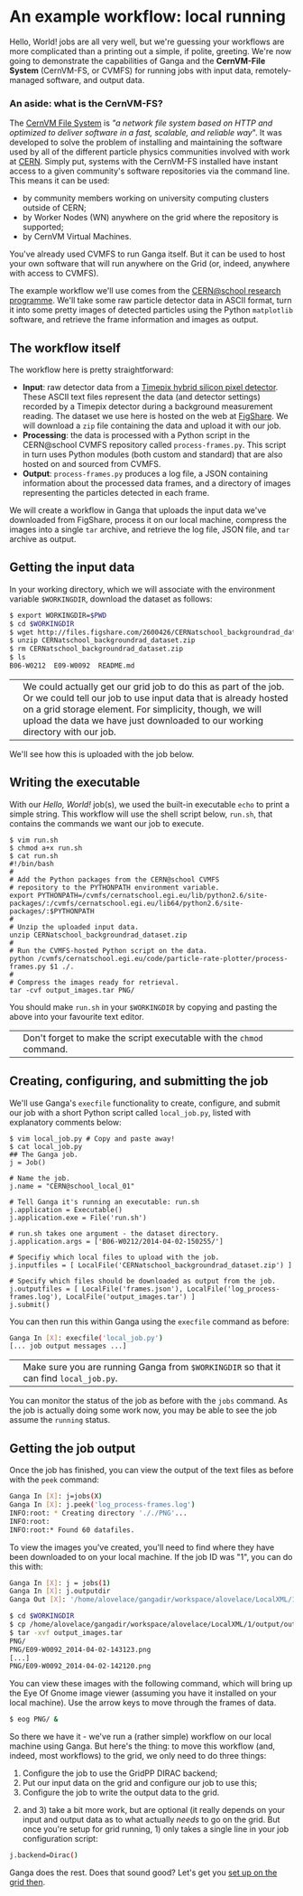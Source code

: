 # An example workflow: local running
Hello, World! jobs are all very well, but we're guessing your
workflows are more complicated than a printing out a simple,
if polite, greeting.
We're now going to demonstrate the capabilities of
Ganga and the **CernVM-File System** (CernVM-FS, or CVMFS)
for running jobs with input data, remotely-managed software,
and output data.

### An aside: what is the CernVM-FS?
The [CernVM File System](http://cernvm.cern.ch/portal/startcvmfs)
is _"a network file system based on HTTP and optimized to deliver
software in a fast, scalable, and reliable way_".
It was developed to solve the problem of installing and
maintaining the software used by all of the different
particle physics communities involved with work at
[CERN](https://cern.ch).
Simply put, systems with the CernVM-FS installed have
instant access to a given community's software repositories
via the command line. This means it can be used:

* by community members working on university computing clusters
outside of CERN;
* by Worker Nodes (WN) anywhere on the grid where the repository is supported;
* by CernVM Virtual Machines.

You've already used CVMFS to run Ganga itself. But it can be used
to host your own software that will run anywhere on the Grid
(or, indeed, anywhere with access to CVMFS).

The example workflow we'll use comes from the
[CERN@school research programme](http://researchinschools.org/CERN/).
We'll take some raw particle detector data in ASCII format,
turn it into some pretty images of detected particles
using the Python `matplotlib` software,
and retrieve the frame information and images as output.

## The workflow itself
The workflow here is pretty straightforward:
* **Input**: raw detector data from a
[Timepix hybrid silicon pixel detector](http://medipix.web.cern.ch).
These ASCII text files represent the data (and detector settings)
recorded by a Timepix detector during a background measurement reading.
The dataset we use here is hosted on the web at
[FigShare](http://figshare.com). We will download a `zip` file
containing the data and upload it with our job.
* **Processing**: the data is processed with a Python script
in the CERN@school CVMFS repository called
`process-frames.py`.
This script in turn uses Python modules (both custom and
standard) that are also hosted on and sourced from CVMFS.
* **Output**: `process-frames.py` produces a log file,
a JSON containing information about the processed
data frames, and a directory of images representing the
particles detected in each frame.

We will create a workflow in Ganga that uploads the
input data we've downloaded from FigShare,
process it on our local machine,
compress the images into a single `tar` archive,
and retrieve the log file, JSON file, and `tar` archive
as output.

## Getting the input data
In your working directory, which we will associate with the
environment variable `$WORKINGDIR`, download the dataset as follows:
```bash
$ export WORKINGDIR=$PWD
$ cd $WORKINGDIR
$ wget http://files.figshare.com/2600426/CERNatschool_backgroundrad_dataset.zip
$ unzip CERNatschool_backgroundrad_dataset.zip
$ rm CERNatschool_backgroundrad_dataset.zip
$ ls
B06-W0212  E09-W0092  README.md
```

<table>
<tr>
<td align='center'><i class="fa fa-info-circle" style='font-size:3em'></i></td>
<td>
We could actually get our grid job to do this as part of the job.
Or we could tell our job to use input data that is already hosted
on a grid storage element. For simplicity, though, we will upload the
data we have just downloaded to our working directory with our job.
</td>
</tr>
</table>

We'll see how this is uploaded with the job below.

## Writing the executable
With our _Hello, World!_ job(s), we used the built-in
executable `echo` to print a simple string.
This workflow will use the shell script below, `run.sh`,
that contains the commands we want our job to execute.

```
$ vim run.sh
$ chmod a+x run.sh
$ cat run.sh
#!/bin/bash
#
# Add the Python packages from the CERN@school CVMFS
# repository to the PYTHONPATH environment variable.
export PYTHONPATH=/cvmfs/cernatschool.egi.eu/lib/python2.6/site-packages/:/cvmfs/cernatschool.egi.eu/lib64/python2.6/site-packages/:$PYTHONPATH
#
# Unzip the uploaded input data.
unzip CERNatschool_backgroundrad_dataset.zip
#
# Run the CVMFS-hosted Python script on the data.
python /cvmfs/cernatschool.egi.eu/code/particle-rate-plotter/process-frames.py $1 ./.
#
# Compress the images ready for retrieval.
tar -cvf output_images.tar PNG/
```

You should make `run.sh` in your `$WORKINGDIR` by copying and
pasting the above into your favourite text editor.

<table>
<tr>
<td align='center'><i class="fa fa-warning" style='font-size:3em'></i></td>
<td>
Don't forget to make the script executable with the <code>chmod</code>
command.
</td>
</tr>
</table>

## Creating, configuring, and submitting the job
We'll use Ganga's `execfile` functionality to create, configure,
and submit our job with a short Python script called
`local_job.py`, listed with explanatory comments below:

```
$ vim local_job.py # Copy and paste away!
$ cat local_job.py
## The Ganga job.
j = Job()

# Name the job.
j.name = "CERN@school_local_01"

# Tell Ganga it's running an executable: run.sh
j.application = Executable()
j.application.exe = File('run.sh')

# run.sh takes one argument - the dataset directory.
j.application.args = ['B06-W0212/2014-04-02-150255/']

# Specifiy which local files to upload with the job.
j.inputfiles = [ LocalFile('CERNatschool_backgroundrad_dataset.zip') ]

# Specify which files should be downloaded as output from the job.
j.outputfiles = [ LocalFile('frames.json'), LocalFile('log_process-frames.log'), LocalFile('output_images.tar') ]
j.submit()
```

You can then run this within Ganga using the `execfile` command
as before:

```bash
Ganga In [X]: execfile('local_job.py')
[... job output messages ...]
```

<table>
<tr>
<td align='center'><i class="fa fa-warning" style='font-size:3em'></i></td>
<td>
Make sure you are running Ganga from <code>$WORKINGDIR</code>
so that it can find <code>local_job.py</code>.
</td>
</tr>
</table>

You can monitor the status of the job as before with the
`jobs` command. As the job is actually doing some work now,
you may be able to see the job assume the `running` status.


## Getting the job output
Once the job has finished, you can view the output of the
text files as before with the `peek` command:
```bash
Ganga In [X]: j=jobs(X)
Ganga In [X]: j.peek('log_process-frames.log')
INFO:root: * Creating directory '././PNG'...
INFO:root:
INFO:root:* Found 60 datafiles.

```
To view the images you've created, you'll need to find where
they have been downloaded to on your local machine.
If the job ID was "1", you can do this with:

```bash
Ganga In [X]: j = jobs(1)
Ganga In [X]: j.outputdir
Ganga Out [X]: '/home/alovelace/gangadir/workspace/alovelace/LocalXML/1/output/'
```

```bash
$ cd $WORKINGDIR
$ cp /home/alovelace/gangadir/workspace/alovelace/LocalXML/1/output/output_images.tar output_images.tar
$ tar -xvf output_images.tar
PNG/
PNG/E09-W0092_2014-04-02-143123.png
[...]
PNG/E09-W0092_2014-04-02-142120.png
```

You can view these images with
the following command, which will bring up the
Eye Of Gnome image viewer (assuming you have it installed
on your local machine).
Use the arrow keys to move through the frames of data.

```bash
$ eog PNG/ &
```

So there we have it - we've run a (rather simple) workflow
on our local machine using Ganga. But here's the thing:
to move this workflow (and, indeed, most workflows) 
to the grid, we only need to do three things:

1. Configure the job to use the GridPP DIRAC backend;
1. Put our input data on the grid and configure our job to use this;
1. Configure the job to write the output data to the grid.

2) and 3) take a bit more work, but are optional (it really depends on
your input and output data as to what actually _needs_ to go
on the grid. But once you're setup for grid running, 1) only takes
a single line in your job configuration script:

```bash
j.backend=Dirac()
```

Ganga does the rest. Does that sound good?
Let's get you
[set up on the grid then](../getting-on-the-grid/getting-on-the-grid.md).
